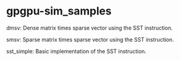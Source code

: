 # gpgpu-sim_samples

dmsv:
Dense matrix times sparse vector using the SST instruction.

smsv:
Sparse matrix times sparse vector using the SST instruction.

sst_simple:
Basic implementation of the SST instruction.
